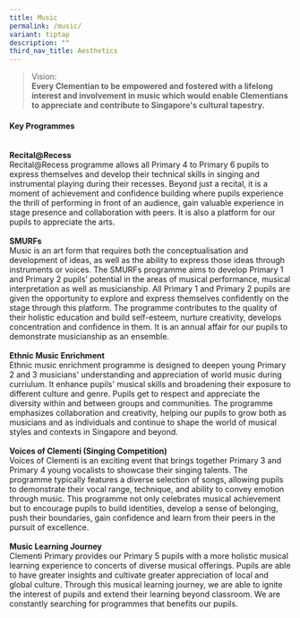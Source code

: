 ```yaml
---
title: Music
permalink: /music/
variant: tiptap
description: ""
third_nav_title: Aesthetics
---
```

<blockquote>
<p>Vision:
<br><strong>Every Clementian to be empowered and fostered with a lifelong interest and involvement in music which would enable Clementians to appreciate and contribute to Singapore's cultural tapestry.</strong>
</p>
</blockquote>
<h4><strong>Key Programmes</strong></h4>
<p>
<br><strong>Recital@Recess</strong>
<br>Recital@Recess programme allows all Primary 4 to Primary 6 pupils to express
themselves and develop their technical skills in singing and instrumental
playing during their recesses. Beyond just a recital, it is a moment of
achievement and confidence building where pupils experience the thrill
of performing in front of an audience, gain valuable experience in stage
presence and collaboration with peers. It is also a platform for our pupils
to appreciate the arts.
<br>
<br><strong>SMURFs</strong>
<br>Music is an art form that requires both the conceptualisation and development
of ideas, as well as the ability to express those ideas through instruments
or voices. The SMURFs programme aims to develop Primary 1 and Primary 2
pupils’ potential in the areas of musical performance, musical interpretation
as well as musicianship. All Primary 1 and Primary 2 pupils are given the
opportunity to explore and express themselves confidently on the stage
through this platform. The programme contributes to the quality of their
holistic education and build self-esteem, nurture creativity, develops
concentration and confidence in them. It is an annual affair for our pupils
to demonstrate musicianship as an ensemble.
<br>
<br><strong>Ethnic Music Enrichment </strong>
<br>Ethnic music enrichment programme is designed to deepen young Primary
2 and 3 musicians' understanding and appreciation of world music during
curriulum. It enhance pupils' musical skills and broadening their exposure
to different culture and genre. Pupils get to respect and appreciate the
diversity within and between groups and communities. The programme emphasizes
collaboration and creativity, helping our pupils to grow both as musicians
and as individuals and continue to shape the world of musical styles and
contexts in Singapore and beyond.
<br>
<br><strong>Voices of Clementi (Singing Competition) </strong>
<br>Voices of Clementi is an exciting event that brings together Primary 3
and Primary 4 young vocalists to showcase their singing talents. The programme
typically features a diverse selection of songs, allowing pupils to demonstrate
their vocal range, technique, and ability to convey emotion through music.
This programme not only celebrates musical achievement but to encourage
pupils to build identities, develop a sense of belonging, push their boundaries,
gain confidence and learn from their peers in the pursuit of excellence.
<br>
<br><strong>Music Learning Journey</strong>
<br>Clementi Primary provides our Primary 5 pupils with a more holistic musical
learning experience to concerts of diverse musical offerings. Pupils are
able to have greater insights and cultivate greater appreciation of local
and global culture. Through this musical learning journey, we are able
to ignite the interest of pupils and extend their learning beyond classroom.
We are constantly searching for programmes that benefits our pupils.</p>
<p></p>